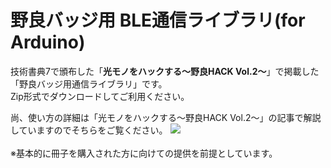 # 野良バッジ用 BLE通信ライブラリ(for Arduino)

技術書典7で頒布した「**光モノをハックする～野良HACK Vol.2～**」で掲載した「野良バッジ用通信ライブラリ」です。<BR>
Zip形式でダウンロードしてご利用ください。

尚、使い方の詳細は「光モノをハックする～野良HACK Vol.2～」の記事で解説していますのでそちらをご覧ください。
<IMG SRC="https://user-images.githubusercontent.com/54971000/65371235-bc14cf00-dc9c-11e9-811e-d252dd16968a.jpg">
<BR>
<BR>
※基本的に冊子を購入された方に向けての提供を前提としています。
